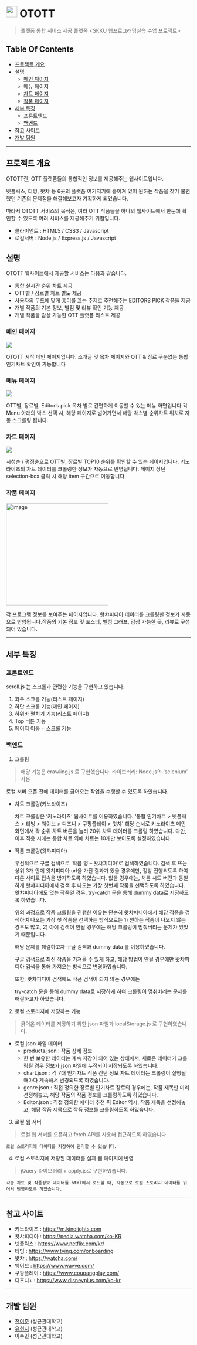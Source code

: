 # <img src="https://user-images.githubusercontent.com/89140546/265250102-02d8cb2c-e63c-4ab7-b340-6d7c2979817b.png"  height="30"> OTOTT

> 플랫폼 통합 서비스 제공 플랫폼
> <SKKU 웹프로그래밍실습 수업 프로젝트>
> 
## Table Of Contents
* [프로젝트 개요](#프로젝트-개요)
* [설명](#설명)
    * [메인 페이지](#메인-페이지)
    * [메뉴 페이지](#메뉴-페이지)
    * [차트 페이지](#차트-페이지)
    * [작품 페이지](#작품-페이지)
* [세부 특징](#세부-특징)
    * [프론트엔드](#프론트엔드)
    * [백엔드](#백엔드)
* [참고 사이트](#참고-사이트)
* [개발 팀원](#개발-팀원)
***

## 프로젝트 개요
OTOTT란, OTT 플랫폼들의 통합적인 정보를 제공해주는 웹사이트입니다.

넷플릭스, 티빙, 왓챠 등 6곳의 플랫폼 여기저기에 흩어져 있어 원하는 작품을 찾기 불편했던 기존의 문제점을 해결해보고자 기획하게 되었습니다.

따라서 OTOTT 서비스의 목적은, 여러 OTT 작품들을 하나의 웹사이트에서 한눈에 확인할 수 있도록 여러 서비스를 제공해주기 위함입니다.

* 클라이언트 : HTML5 / CSS3 / Javascript
* 로컬서버 : Node.js / Express.js / Javascript

## 설명

OTOTT 웹사이트에서 제공할 서비스는 다음과 같습니다.

* 통합 실시간 순위 차트 제공
* OTT별 / 장르별 차트 별도 제공
* 사용자의 무드에 맞게 흥미를 끄는 주제로 추천해주는 EDITORS PICK 작품들 제공
* 개별 작품의 기본 정보, 별점 및 리뷰 확인 기능 제공
* 개별 작품을 감상 가능한 OTT 플랫폼 리스트 제공

### 메인 페이지
<img src="https://user-images.githubusercontent.com/89140546/265250105-d8a17ecc-6a79-46ae-a97d-a3e74915ae42.gif">


OTOTT 시작 메인 페이지입니다. 소개글 및 목차 페이지와 OTT & 장르 구분없는 통합 인기차트 확인이 가능합니다



### 메뉴 페이지
<img src="https://user-images.githubusercontent.com/89140546/265250242-e5fcb42e-f1de-47da-bc69-d9e9d4d9d8c5.gif">

OTT별, 장르별, Editor‘s pick 목차 별로 간편하게 이동할 수 있는 메뉴 화면입니다.각 Menu 아래의 박스 선택 시, 해당 페이지로 넘어가면서 해당 박스별 순위차트 위치로 자동 스크롤링 됩니다.


### 차트 페이지
<img src="https://user-images.githubusercontent.com/89140546/265250707-b15206f7-347d-4c4f-bca9-0a6c3dbf7203.gif">

시청순 / 평점순으로 OTT별, 장르별 TOP10 순위를 확인할 수 있는 페이지입니다. 키노라이츠의 차트 데이터를 크롤링한 정보가 자동으로 반영됩니다. 페이지 상단 selection-box 클릭 시 해당 item 구간으로 이동합니다.


### 작품 페이지
<img width="279" alt="image" src="https://github.com/Yijun-Jeon/otott/assets/89140546/3a37769d-61ce-47d7-a5d6-3dbada5f0f07">

각 프로그램 정보를 보여주는 페이지입니다. 왓챠피디아 데이터를 크롤링한 정보가 자동으로 반영됩니다.작품의 기본 정보 및 포스터, 별점 그래프, 감상 가능한 곳, 리뷰로 구성되어 있습니다. 

***

## 세부 특징
### 프론트엔드

scroll.js 는 스크롤과 관련한 기능을 구현하고 있습니다.

1. 좌우 스크롤 기능(리스트 페이지)
2. 하단 스크롤 기능(메인 페이지)
3. 하위바 펼치기 기능(리스트 페이지)
4. Top 버튼 기능
5. 페이지 이동 + 스크롤 기능

### 백엔드


1. 크롤링
> 해당 기능은 crawling.js 로 구현했습니다. 
> 라이브러리: Node.js의 ‘selenium’ 사용  

로컬 서버 오픈 전에 데이터를 긁어오는 작업을 수행할 수 있도록 하였습니다.

- 차트 크롤링(키노라이츠)

    차트 크롤링은 ‘키노라이츠’ 웹사이트를 이용하였습니다.
    ‘통합 인기차트 > 넷플릭스 > 티빙 > 웨이브 > 디즈니 > 쿠팡플레이 > 왓챠'
    해당 순서로  키노라이츠 메인 화면에서 각 순위 차트 버튼을 눌러 20위 차트 데이터를 크롤링 하였습니다.
    다만, 이후 적용 시에는 통합 차트 외에 차트는 10개만 보이도록 설정하였습니다.

* 작품 크롤링(왓챠피디아)

    우선적으로 구글 검색으로 ‘작품 명 – 왓챠피디아’로 검색하였습니다.
검색 후 뜨는 상위 3개 안에 왓챠피디아 url을 가진 결과가 있을 경우에만, 정상 진행되도록 하여 다른 사이트 접속을 방지하도록 하였습니다.
없을 경우애는, 처음 시도 버전과 동일하게 왓챠피디아에서 검색 후 나오는 가장 첫번째 작품을 선택하도록 하였습니다.
왓챠피디아에도 없는 작품일 경우, try-catch 문을 통해 dummy data로 저장하도록 하였습니다.

    위의 과정으로 작품 크롤링을 진행한 이유는 단순히 왓챠피디아에서 해당 작품을 검색하여 나오는 가장 첫 작품을 선택하는 방식으로는 1) 원하는 작품이 나오지 않는 경우도 많고, 2) 아예 검색이 안될 경우에는 해당 크롤링이 멈춰버리는 문제가 있었기 때문입니다.
 
    해당 문제를 해결하고자 구글 검색과 dummy data 를 이용하였습니다.

    구글 검색으로 최신 작품을 가져올 수 있게 하고, 해당 방법이 안될 경우에만 왓챠피디아 검색을 통해 가져오는 방식으로 변경하였습니다.

    또한, 왓챠피디아 검색에도 작품 검색이 되지 않는 경우에는

    try-catch 문을 통해 dummy data로 저장하게 하여 크롤링이 멈춰버리는 문제를 해결하고자 하였습니다.

2. 로컬 스토리지에 저장하는 기능
> 긁어온 데이터를 저장하기 위한 json 파일과 localStorage.js 로 구현하였습니다. 

* 로컬 json 파일 데이터
    * products.json : 작품 상세 정보 
    * 한 번 보유한 데이터는 계속 저장이 되어 있는 상태에서, 새로운 데이터가 크롤링될 경우 정보가 json 파일에 누적되어 저장되도록 하였습니다.
    * chart.json : 각 7대 인기차트 작품 간단 정보
    차트 데이터는 크롤링이 실행될 때마다 계속해서 변경되도록 하였습니다.
    * genre.json : 직접 정의한 장르별 인기차트
    장르의 경우에는, 작품 제목만 미리 선정해놓고, 해당 작품의 작품 정보를 크롤링하도록 하였습니다.
    * Editor.json : 직접 정의한 에디터 추천 픽
    Editor 역시, 작품 제목을 선정해놓고, 해당 작품 제목으로 작품 정보를 크롤링하도록 하였습니다.

 3. 로컬 웹 서버
> 로컬 웹 서버를 오픈하고 fetch API를 사용해 접근하도록 하였습니다.

    로컬 스토리지에 데이터를 저장하여 관리할 수 있습니다.

4. 로컬 스토리지에 저장된 데이터를 실제 웹 페이지에 반영
> jQuery 라이브러리 + apply.js로 구현하였습니다.

    각종 차트 및 작품정보 데이터를 html에서 로드할 때, 자동으로 로컬 스토리지 데이터를 읽어서 반영하도록 하였습니다.


***

## 참고 사이트

* 키노라이츠 : https://m.kinolights.com
* 왓챠피디아 : https://pedia.watcha.com/ko-KR
* 넷플릭스 : https://www.netflix.com/kr/
* 티빙 : https://www.tving.com/onboarding
* 왓챠 : https://watcha.com/
* 웨이브 : https://www.wavve.com/
* 쿠팡플레이 : https://www.coupangplay.com/
* 디즈니+ : https://www.disneyplus.com/ko-kr

***

## 개발 팀원

* [전이준](https://github.com/Yijun-Jeon) (성균관대학교)
* [유현지](https://github.com/hyeonnjii) (성균관대학교)
* 이수민 (성균관대학교)
